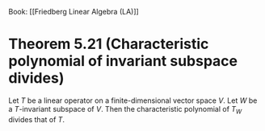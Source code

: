 Book: [[Friedberg Linear Algebra (LA)]]
# Theorem 5.21 (Characteristic polynomial of invariant subspace divides)
Let $T$ be a linear operator on a finite-dimensional vector space $V$.
Let $W$ be a $T$-invariant subspace of $V$.
Then the characteristic polynomial of $T_{W}$ divides that of $T$.